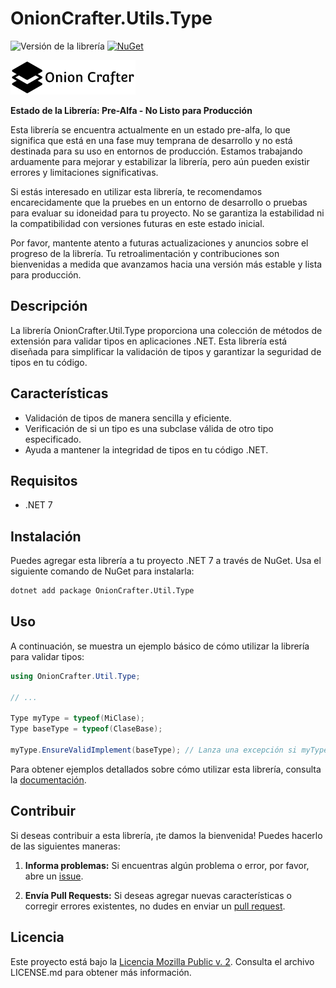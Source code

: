 # OnionCrafter.Utils.Type

![Versión de la librería](https://img.shields.io/badge/Versi%C3%B3n-1.0.0-brightgreen) [![NuGet](https://img.shields.io/nuget/v/OnionCrafter.Util.Type.svg)](https://www.nuget.org/packages/OnionCrafter.Util.Type/)

![](https://raw.githubusercontent.com/Dtopiast/OnionCrafter.Util.Type/main/Images/Logo.png)

**Estado de la Librería: Pre-Alfa - No Listo para Producción**

Esta librería se encuentra actualmente en un estado pre-alfa, lo que significa que está en una fase muy temprana de desarrollo y no está destinada para su uso en entornos de producción. Estamos trabajando arduamente para mejorar y estabilizar la librería, pero aún pueden existir errores y limitaciones significativas.

Si estás interesado en utilizar esta librería, te recomendamos encarecidamente que la pruebes en un entorno de desarrollo o pruebas para evaluar su idoneidad para tu proyecto. No se garantiza la estabilidad ni la compatibilidad con versiones futuras en este estado inicial.

Por favor, mantente atento a futuras actualizaciones y anuncios sobre el progreso de la librería. Tu retroalimentación y contribuciones son bienvenidas a medida que avanzamos hacia una versión más estable y lista para producción.

## Descripción

La librería OnionCrafter.Util.Type proporciona una colección de métodos de extensión para validar tipos en aplicaciones .NET. Esta librería está diseñada para simplificar la validación de tipos y garantizar la seguridad de tipos en tu código.

## Características

- Validación de tipos de manera sencilla y eficiente.
- Verificación de si un tipo es una subclase válida de otro tipo especificado.
- Ayuda a mantener la integridad de tipos en tu código .NET.

## Requisitos

- .NET 7

## Instalación

Puedes agregar esta librería a tu proyecto .NET 7 a través de NuGet. Usa el siguiente comando de NuGet para instalarla:

```bash
dotnet add package OnionCrafter.Util.Type
```

## Uso
A continuación, se muestra un ejemplo básico de cómo utilizar la librería para validar tipos:

```csharp
using OnionCrafter.Util.Type;

// ...

Type myType = typeof(MiClase);
Type baseType = typeof(ClaseBase);

myType.EnsureValidImplement(baseType); // Lanza una excepción si myType no es una subclase válida de baseType.
```

Para obtener ejemplos detallados sobre cómo utilizar esta librería, consulta la [documentación](https://github.com/Dtopiast/OnionCrafter.Util.Type/wiki).


## Contribuir

Si deseas contribuir a esta librería, ¡te damos la bienvenida! Puedes hacerlo de las siguientes maneras:

1. **Informa problemas:** Si encuentras algún problema o error, por favor, abre un [issue](https://github.com/dtopiast/OnionCrafter.Utils.Type/issues).

2. **Envía Pull Requests:** Si deseas agregar nuevas características o corregir errores existentes, no dudes en enviar un [pull request](https://github.com/dtopiast/OnionCrafter.Utils.Type/pulls).

## Licencia

Este proyecto está bajo la [Licencia Mozilla Public v. 2](LICENSE.txt). Consulta el archivo LICENSE.md para obtener más información.

